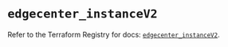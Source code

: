 # `edgecenter_instanceV2`

Refer to the Terraform Registry for docs: [`edgecenter_instanceV2`](https://registry.terraform.io/providers/edge-center/edgecenter/0.10.3/docs/resources/instance_v2).
